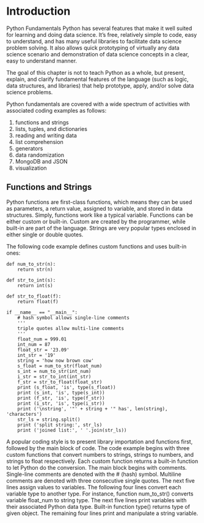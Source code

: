 <!--
https://link-springer-com.ezproxy.unal.edu.co/chapter/10.1007/978-1-4842-3597-3_1
-->
# Introduction

Python Fundamentals
Python has several features that make it well suited for learning and doing data science. It’s free, relatively simple to code, easy to understand, and has many useful libraries to facilitate data science problem solving. It also allows quick prototyping of virtually any data science scenario and demonstration of data science concepts in a clear, easy to understand manner.

The goal of this chapter is not to teach Python as a whole, but present, explain, and clarify fundamental features of the language (such as logic, data structures, and libraries) that help prototype, apply, and/or solve data science problems.

Python fundamentals are covered with a wide spectrum of activities with associated coding examples as follows:

1. functions and strings
2. lists, tuples, and dictionaries
3. reading and writing data
4. list comprehension
5. generators
6. data randomization
7. MongoDB and JSON
8. visualization

## Functions and Strings

Python functions are first-class functions, which means they can be used as parameters, a return value, assigned to variable, and stored in data structures. Simply, functions work like a typical variable. Functions can be either custom or built-in. Custom are created by the programmer, while built-in are part of the language. Strings are very popular types enclosed in either single or double quotes.

The following code example defines custom functions and uses built-in ones:

```pythoh
def num_to_str(n):
    return str(n)

def str_to_int(s):
    return int(s)

def str_to_float(f):
    return float(f)

if __name__ == "__main__":
    # hash symbol allows single-line comments
    '''
    triple quotes allow multi-line comments
    '''
    float_num = 999.01
    int_num = 87
    float_str = '23.09'
    int_str = '19'
    string = 'how now brown cow'
    s_float = num_to_str(float_num)
    s_int = num_to_str(int_num)
    i_str = str_to_int(int_str)
    f_str = str_to_float(float_str)
    print (s_float, 'is', type(s_float))
    print (s_int, 'is', type(s_int))
    print (f_str, 'is', type(f_str))
    print (i_str, 'is', type(i_str))
    print ('\nstring', '"' + string + '" has', len(string), 'characters')
    str_ls = string.split()
    print ('split string:', str_ls)
    print ('joined list:', ' '.join(str_ls))
```

A popular coding style is to present library importation and functions first, followed by the main block of code. The code example begins with three custom functions that convert numbers to strings, strings to numbers, and strings to float respectively. Each custom function returns a built-in function to let Python do the conversion. The main block begins with comments. Single-line comments are denoted with the # (hash) symbol. Multiline comments are denoted with three consecutive single quotes. The next five lines assign values to variables. The following four lines convert each variable type to another type. For instance, function num_to_str() converts variable float_num to string type. The next five lines print variables with their associated Python data type. Built-in function type() returns type of given object. The remaining four lines print and manipulate a string variable.

